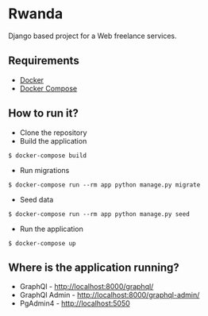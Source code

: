 # Rwanda
Django based project for a Web freelance services.

## Requirements
- [Docker](https://docs.docker.com/install/)
- [Docker Compose](https://docs.docker.com/compose/install/)

## How to run it?
- Clone the repository
- Build the application
```
$ docker-compose build
```
- Run migrations
```
$ docker-compose run --rm app python manage.py migrate
```
- Seed data
```
$ docker-compose run --rm app python manage.py seed
```
- Run the application
```
$ docker-compose up
```

## Where is the application running?
- GraphQl - [http://localhost:8000/graphql/](http://localhost:8000/graphql/)
- GraphQl Admin - [http://localhost:8000/graphql-admin/](http://localhost:8000/graphql-admin/)
- PgAdmin4 - [http://localhost:5050](http://localhost:5050)
